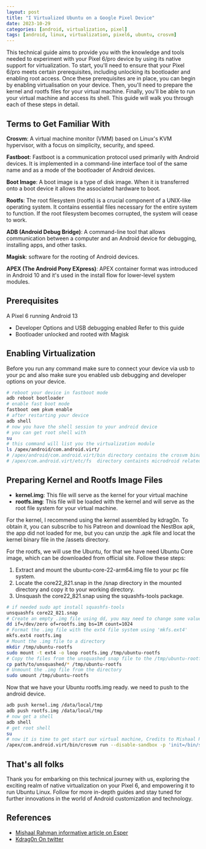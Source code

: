 ```yaml
---
layout: post
title: "I Virtualized Ubuntu on a Google Pixel Device"
date: 2023-10-29
categories: [android, virtualization, pixel]
tags: [android, linux, virtualization, pixel6, ubuntu, crosvm]
---
```


This technical guide aims to provide you with the knowledge and tools needed to experiment with your Pixel 6/pro device by using its native support for virtualization. To start, you'll need to ensure that your Pixel 6/pro meets certain prerequisites, including unlocking its bootloader and enabling root access. Once these prerequisites are in place, you can begin by enabling virtualisation on your device. Then, you'll need to prepare the kernel and rootfs files for your virtual machine. Finally, you'll be able to run your virtual machine and access its shell. This guide will walk you through each of these steps in detail.

<!--more-->

## Terms to Get Familiar With

**Crosvm**: A virtual machine monitor (VMM) based on Linux's KVM hypervisor, with a focus on simplicity, security, and speed.

**Fastboot**: Fastboot is a communication protocol used primarily with Android devices. It is implemented in a command-line interface tool of the same name and as a mode of the bootloader of Android devices.

**Boot Image**: A boot image is a type of disk image. When it is transferred onto a boot device it allows the associated hardware to boot.

**Rootfs**: The root filesystem (rootfs) is a crucial component of a UNIX-like operating system. It contains essential files necessary for the entire system to function. If the root filesystem becomes corrupted, the system will cease to work.

**ADB (Android Debug Bridge)**: A command-line tool that allows communication between a computer and an Android device for debugging, installing apps, and other tasks.

**Magisk**: software for the rooting of Android devices.

**APEX (The Android Pony EXpress)**: APEX container format was introduced in Android 10 and it's used in the install flow for lower-level system modules.

## Prerequisites

A Pixel 6 running Android 13
- Developer Options and USB debugging enabled Refer to this guide 
- Bootloader unlocked and rooted with Magisk

## Enabling Virtualization

Before you run any command make sure to connect your device via usb to your pc and also make sure you enabled usb debugging and developer options on your device.

```bash
# reboot your device in fastboot mode
adb reboot bootloader
# enable fast boot mode
fastboot oem pkvm enable
# after restarting your device
adb shell
# now you have the shell session to your android device
# you can get root shell with
su
# this command will list you the virtualization module
ls /apex/android/com.android.virt/
# /apex/android/com.android.virt/bin directory contains the crosvm binary
# /apex/com.android.virt/etc/fs  directory containts microdroid related files
```

## Preparing Kernel and Rootfs Image Files

- **kernel.img**: This file will serve as the kernel for your virtual machine
- **rootfs.img**: This file will be loaded with the kernel and will serve as the root file system for your virtual machine.

For the kernel, I recommend using the kernel assembled by kdrag0n. To obtain it, you can subscribe to his Patreon and download the NestBox apk, the app did not loaded for me, but you can unzip the .apk file and locat the kernel binary file in the /assets directory.

For the rootfs, we will use the Ubuntu, for that we have need Ubuntu Core image, which can be downloaded from official site. Follow these steps:

1. Extract and mount the ubuntu-core-22-arm64.img file to your pc file system.
2. Locate the core22_821.snap in the /snap directory in the mounted directory and copy it to your working directory.
3. Unsquash the core22_821.snap using the squashfs-tools package.

```bash
# if needed sudo apt install squashfs-tools
unsquashfs core22_821.snap
# Create an empty .img file using dd, you may need to change some values if didn't worked for you:
dd if=/dev/zero of=rootfs.img bs=1M count=1024
# Format the .img file with the ext4 file system using 'mkfs.ext4'
mkfs.ext4 rootfs.img
# Mount the .img file to a directory
mkdir /tmp/ubuntu-rootfs
sudo mount -t ext4 -o loop rootfs.img /tmp/ubuntu-rootfs
# Copy the files from the unsquashed snap file to the /tmp/ubuntu-rootfs
cp path/to/unsquashed/* /tmp/ubuntu-rootfs
# Unmount the .img file from the directory
sudo umount /tmp/ubuntu-rootfs
```

Now that we have your Ubuntu rootfs.img ready. we need to push to the android device.

```bash
adb push kernel.img /data/local/tmp
adb push rootfs.img /data/local/tmp
# now get a shell
adb shell
# get root shell
su
# now it is time to get start our virtual machine, Credits to Mishaal Rahman for this command
/apex/com.android.virt/bin/crosvm run --disable-sandbox -p 'init=/bin/sh' --rwroot /data/local/tmp/rootfs.img /data/local/tmp/kernel
```

## That's all folks

Thank you for embarking on this technical journey with us, exploring the exciting realm of native virtualization on your Pixel 6, and empowering it to run Ubuntu Linux. Follow for more in-depth guides and stay tuned for further innovations in the world of Android customization and technology.

## References

- [Mishaal Rahman informative article on Esper](https://blog.esper.io/)
- [Kdrag0n On twitter](https://twitter.com/kdrag0n)